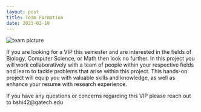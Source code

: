 ```yaml
---
layout: post
title: Team Formation
date: 2023-02-19
---
```


<!-- <img src="/images/teamform.jpg?raw=true" alt="teamform.jpg"> -->

![team picture](../images/teamform.jpg)

<p>If you are looking for a VIP this semester and are interested in the fields of Biology, Computer Science, or Math then look no further. In this project you will work collaboratively with a team of people within your respective fields and learn to tackle problems that arise within this project. This hands-on project will equip you with valuable skills and knowledge, as well as enhance your resume with research experience.</p>

<p>If you have any questions or concerns regarding this VIP please reach out to bshi42@gatech.edu</p>
